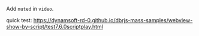 Add `muted` in `video`.

quick test: https://dynamsoft-rd-0.github.io/dbrjs-mass-samples/webview-show-by-script/test7.6.0scriptplay.html